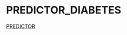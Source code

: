 ﻿# PREDICTOR_DIABETES
[PREDICTOR](https://share.streamlit.io/aman-singanamala/predictor_diabetes/main/app.py)

